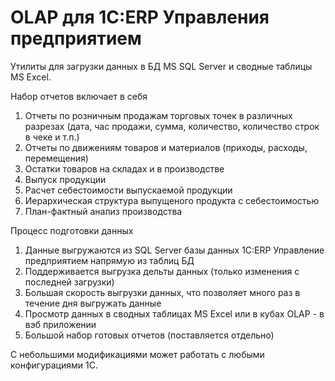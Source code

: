 # OLAP для 1C:ERP Управления предприятием

Утилиты для загрузки данных в БД MS SQL Server и сводные таблицы MS Excel.

Набор отчетов включает в себя
1. Отчеты по розничным продажам торговых точек в различных разрезах (дата, час продажи, сумма, количество, количество строк в чеке и т.п.)
2. Отчеты по движениям товаров и материалов (приходы, расходы, перемещения)
3. Остатки товаров на складах и в производстве
4. Выпуск продукции
5. Расчет себестоимости выпускаемой продукции
6. Иерархическая структура выпущеного продукта с себестоимостью
7. План-фактный анализ производства

Процесс подготовки данных
1. Данные выгружаются из SQL Server базы данных 1С:ERP Управление предприятием напрямую из таблиц БД
2. Поддерживается выгрузка дельты данных (только изменения с последней загрузки)
3. Большая скорость выгрузки данных, что позволяет много раз в течение дня выгружать данные
4. Просмотр данных в сводных таблицах MS Excel или в кубах OLAP - в вэб приложении
5. Большой набор готовых отчетов (поставляется отдельно)

С небольшими модификациями может работать с любыми конфигурациями 1С.
